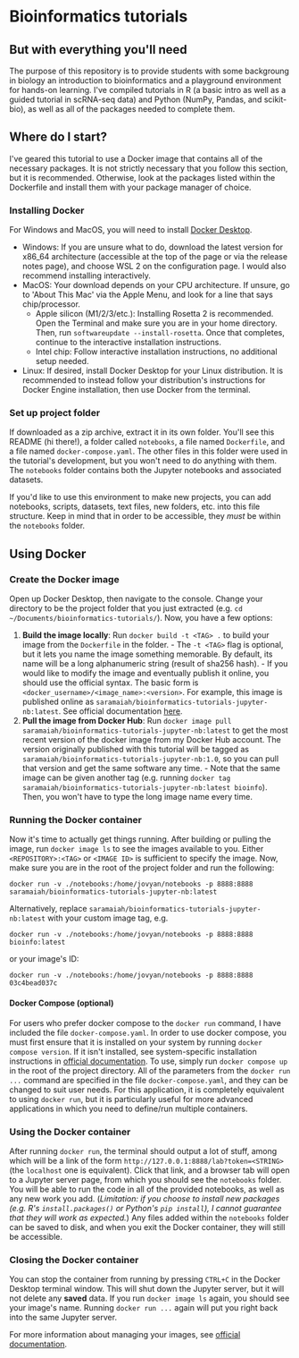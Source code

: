 # Bioinformatics tutorials
## But with everything you'll need

The purpose of this repository is to provide students with some backgroung in biology an introduction to bioinformatics and a playground environment for hands-on learning. I've compiled tutorials in R (a basic intro as well as a guided tutorial in scRNA-seq data) and Python (NumPy, Pandas, and scikit-bio), as well as all of the packages needed to complete them. 

## Where do I start?

I've geared this tutorial to use a Docker image that contains all of the necessary packages. It is not strictly necessary that you follow this section, but it is recommended. Otherwise, look at the packages listed within the Dockerfile and install them with your package manager of choice.

### Installing Docker

For Windows and MacOS, you will need to install [Docker Desktop](https://docs.docker.com/get-started/get-docker/).
- Windows: If you are unsure what to do, download the latest version for x86_64 architecture (accessible at the top of the page or via the release notes page), and choose WSL 2 on the configuration page. I would also recommend installing interactively.
- MacOS: Your download depends on your CPU architecture. If unsure, go to 'About This Mac' via the Apple Menu, and look for a line that says chip/processor.
  + Apple silicon (M1/2/3/etc.): Installing Rosetta 2 is recommended. Open the Terminal and make sure you are in your home directory. Then, run `softwareupdate --install-rosetta`. Once that completes, continue to the interactive installation instructions.
  + Intel chip: Follow interactive installation instructions, no additional setup needed.
- Linux: If desired, install Docker Desktop for your Linux distribution. It is recommended to instead follow your distribution's instructions for Docker Engine installation, then use Docker from the terminal.

### Set up project folder

If downloaded as a zip archive, extract it in its own folder. You'll see this README (hi there!), a folder called `notebooks`, a file named `Dockerfile`, and a file named `docker-compose.yaml`. The other files in this folder were used in the tutorial's development, but you won't need to do anything with them. The `notebooks` folder contains both the Jupyter notebooks and associated datasets.

If you'd like to use this environment to make new projects, you can add notebooks, scripts, datasets, text files, new folders, etc. into this file structure. Keep in mind that in order to be accessible, they *must* be within the `notebooks` folder.

## Using Docker
### Create the Docker image

Open up Docker Desktop, then navigate to the console. Change your directory to be the project folder that you just extracted (e.g. `cd ~/Documents/bioinformatics-tutorials/`). Now, you have a few options:
  1. **Build the image locally**: Run `docker build -t <TAG> .` to build your image from the `Dockerfile` in the folder. 
    - The `-t <TAG>` flag is optional, but it lets you name the image something memorable. By default, its name will be a long alphanumeric string (result of sha256 hash). 
    - If you would like to modify the image and eventually publish it online, you should use the official syntax. The basic form is `<docker_username>/<image_name>:<version>`. For example, this image is published online as `saramaiah/bioinformatics-tutorials-jupyter-nb:latest`. See official documentation [here](https://docs.docker.com/reference/cli/docker/image/tag/).   
  2. **Pull the image from Docker Hub**: Run `docker image pull saramaiah/bioinformatics-tutorials-jupyter-nb:latest` to get the most recent version of the docker image from my Docker Hub account. The version originally published with this tutorial will be tagged as `saramaiah/bioinformatics-tutorials-jupyter-nb:1.0`, so you can pull that version and get the same software any time. 
    - Note that the same image can be given another tag (e.g. running `docker tag saramaiah/bioinformatics-tutorials-jupyter-nb:latest bioinfo`). Then, you won't have to type the long image name every time.

### Running the Docker container
Now it's time to actually get things running. After building or pulling the image, run `docker image ls` to see the images available to you. Either `<REPOSITORY>:<TAG>` or `<IMAGE ID>` is sufficient to specify the image. Now, make sure you are in the root of the project folder and run the following:

```
docker run -v ./notebooks:/home/jovyan/notebooks -p 8888:8888 saramaiah/bioinformatics-tutorials-jupyter-nb:latest
```

Alternatively, replace `saramaiah/bioinformatics-tutorials-jupyter-nb:latest` with your custom image tag, e.g.

```
docker run -v ./notebooks:/home/jovyan/notebooks -p 8888:8888 bioinfo:latest
```
or your image's ID:
```
docker run -v ./notebooks:/home/jovyan/notebooks -p 8888:8888 03c4bead037c
```

#### Docker Compose (optional)

For users who prefer docker compose to the `docker run` command, I have included the file `docker-compose.yaml`. In order to use docker compose, you must first ensure that it is installed on your system by running `docker compose version`. If it isn't installed, see system-specific installation instructions in [official documentation](https://docs.docker.com/compose/). To use, simply run `docker compose up` in the root of the project directory. All of the parameters from the `docker run ...` command are specified in the file `docker-compose.yaml`, and they can be changed to suit user needs. For this application, it is completely equivalent to using `docker run`, but it is particularly useful for more advanced applications in which you need to define/run multiple containers.

### Using the Docker container

After running `docker run`, the terminal should output a lot of stuff, among which will be a link of the form `http://127.0.0.1:8888/lab?token=<STRING>` (the `localhost` one is equivalent). Click that link, and a browser tab will open to a Jupyter server page, from which you should see the `notebooks` folder. You will be able to run the code in all of the provided notebooks, as well as any new work you add. (*Limitation: if you choose to install new packages (e.g. R's `install.packages()` or Python's `pip install`), I cannot guarantee that they will work as expected.*) Any files added within the `notebooks` folder can be saved to disk, and when you exit the Docker container, they will still be accessible.

### Closing the Docker container

You can stop the container from running by pressing `CTRL+C` in the Docker Desktop terminal window. This will shut down the Jupyter server, but it will not delete any **saved** data. If you run `docker image ls` again, you should see your image's name. Running `docker run ...` again will put you right back into the same Jupyter server. 

For more information about managing your images, see [official documentation](https://docs.docker.com/reference/cli/docker/image/).
